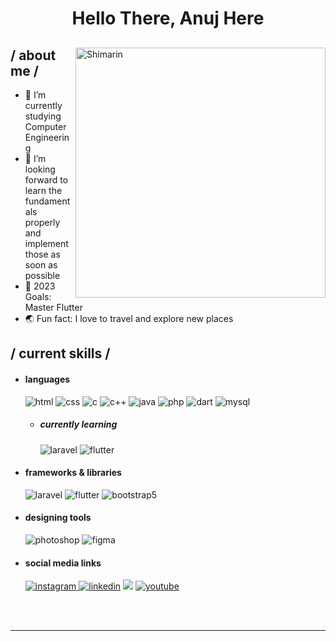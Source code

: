  <h1 align = center > Hello There, Anuj Here</h1>

<div>

<img align="right" width="400" alt="Shimarin" src="https://mfiles.alphacoders.com/876/876549.png"/>

<h2> / about me /</h2>
  
- 🌱 I’m currently studying Computer Engineering
- 👯 I’m looking forward to learn the fundamentals properly and implement those as soon as possible
- 🥅 2023 Goals: Master Flutter
- 🌏 Fun fact: I love to travel and explore new places
  
<h2> / current skills / </h2>
  
- <h4> languages </h4>
  <img src = "https://img.shields.io/badge/HTML-239120?style=for-the-badge&logo=html5&logoColor=white" alt = "html" />
  <img src = "https://img.shields.io/badge/CSS-239120?&style=for-the-badge&logo=css3&logoColor=white" alt = "css" />
  <img src = "https://img.shields.io/badge/C-00599C?style=for-the-badge&logo=c&logoColor=white" alt = "c" />
  <img src = "https://img.shields.io/badge/C%2B%2B-00599C?style=for-the-badge&logo=c%2B%2B&logoColor=white" alt = "c++" />
  <img src = "https://img.shields.io/badge/Java-ED8B00?style=for-the-badge&logo=openjdk&logoColor=white" alt = "java" />
  <img src = "https://img.shields.io/badge/PHP-777BB4?style=for-the-badge&logo=php&logoColor=white" alt = "php"/>
  <img src = "https://img.shields.io/badge/Dart-0175C2?style=for-the-badge&logo=dart&logoColor=white" alt = "dart" />
  <img src = "https://img.shields.io/badge/MySQL-00000F?style=for-the-badge&logo=mysql&logoColor=white" alt = "mysql" />
  
  - <h5> currently learning </h5>
    <img src = "https://img.shields.io/badge/Laravel-FF2D20?style=for-the-badge&logo=laravel&logoColor=white" alt = "laravel" />
    <img src = "https://img.shields.io/badge/Flutter-02569B?style=for-the-badge&logo=flutter&logoColor=white" alt = "flutter" />
  
- <h4> frameworks & libraries </h4>
    <img src = "https://img.shields.io/badge/Laravel-FF2D20?style=for-the-badge&logo=laravel&logoColor=white" alt = "laravel" />
    <img src = "https://img.shields.io/badge/Flutter-02569B?style=for-the-badge&logo=flutter&logoColor=white" alt = "flutter" />
  <img src = "https://img.shields.io/badge/bootstrap-%23563D7C.svg?style=for-the-badge&logo=bootstrap&logoColor=white" alt = "bootstrap5" />
  
- <h4> designing tools </h4>
  <img src = "https://img.shields.io/badge/adobe%20photoshop-%2331A8FF.svg?style=for-the-badge&logo=adobe%20photoshop&logoColor=white" alt = "photoshop" />
  <img src = "https://img.shields.io/badge/figma-%23F24E1E.svg?style=for-the-badge&logo=figma&logoColor=white" alt = "figma" />
  
  
- <h4> social media links </h4>
  <a href="https://www.instagram.com/anuj_barve/"> <img src = "https://img.shields.io/badge/Instagram-E4405F?style=for-the-badge&logo=instagram&logoColor=white" alt = "instagram" /> </a>
  <a href="https://in.linkedin.com/in/anuj-barve-838b9b162"> <img src = "https://img.shields.io/badge/LinkedIn-0077B5?style=for-the-badge&logo=linkedin&logoColor=white" alt = "linkedin" /></a>
  <a href="https://twitter.com/BarveAnuj"><img src = "https://img.shields.io/badge/Twitter-1DA1F2?style=for-the-badge&logo=twitter&logoColor=white"/></a>
  <a href="https://www.youtube.com/channel/UCCGDiHOwXzOSMu8AOj60D2w"><img src = "https://img.shields.io/badge/YouTube-FF0000?style=for-the-badge&logo=youtube&logoColor=white" alt = "youtube" /></a>

  </br></br>
  
  </div>

------
